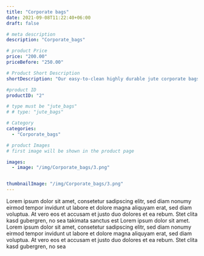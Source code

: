 ```yaml
---
title: "Corporate bags"
date: 2021-09-08T11:22:40+06:00
draft: false

# meta description
description: "Corporate_bags"

# product Price
price: "200.00"
priceBefore: "250.00"

# Product Short Description
shortDescription: "Our easy-to-clean highly durable jute corporate bags are a must-have. With all bestrew safely tucked inside our classic, carry around essentials clutter-free."

#product ID
productID: "2"

# type must be "jute_bags"
# # type: "jute_bags"

# Category
categories:
  - "Corporate_bags"

# product Images
# first image will be shown in the product page

images:
  - image: "/img/Corporate_bags/3.png"


thumbnailImage: "/img/Corporate_bags/3.png"
---
```


Lorem ipsum dolor sit amet, consetetur sadipscing elitr, sed diam nonumy eirmod tempor invidunt ut labore et dolore magna aliquyam erat, sed diam voluptua. At vero eos et accusam et justo duo dolores et ea rebum. Stet clita kasd gubergren, no sea takimata sanctus est Lorem ipsum dolor sit amet. Lorem ipsum dolor sit amet, consetetur sadipscing elitr, sed diam nonumy eirmod tempor invidunt ut labore et dolore magna aliquyam erat, sed diam voluptua. At vero eos et accusam et justo duo dolores et ea rebum. Stet clita kasd gubergren, no sea
